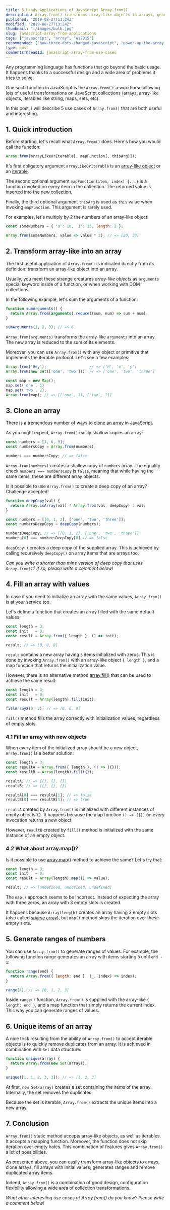 ```yaml
---
title: 5 Handy Applications of JavaScript Array.from()
description: Array.from() transforms array-like objects to arrays, generates ranges, removes arrays duplicates, initializes and clones arrays.
published: "2019-08-27T13:24Z"
modified: "2019-08-27T13:24Z"
thumbnail: "./images/bulb.jpg"
slug: javascript-array-from-applications
tags: ["javascript", "array", "es2015"]
recommended: ["how-three-dots-changed-javascript", "power-up-the-array-creation-in-javascript"]
type: post
commentsThreadId: javascript-array-from-use-cases
---
```


Any programming language has functions that go beyond the basic usage. It happens thanks to a successful design and a wide area of problems it tries to solve.  

One such function in JavaScript is the `Array.from()`: a workhorse allowing lots of useful transformations on JavaScript collections (arrays, array-like objects, iterables like string, maps, sets, etc).  

In this post, I will describe 5 use cases of `Array.from()` that are both useful and interesting. 

## 1. Quick introduction

Before starting, let's recall what `Array.from()` does. Here's how you would call the function:  

```javascript
Array.from(arrayLikeOrIterable[, mapFunction[, thisArg]]);
```

It's first obligatory argument `arrayLikeOrIterable` is an [array-like object](https://2ality.com/2013/05/quirk-array-like-objects.html) or an [iterable](https://developer.mozilla.org/en-US/docs/Web/JavaScript/Reference/Iteration_protocols).  

The second optional argument `mapFunction(item, index) {...}` is a function invoked on every item in the collection. The returned value is inserted into the new collection.  

Finally, the third optional argument `thisArg` is used as `this` value when invoking `mapFunction`. This argument is rarely used.  

For examples, let's multiply by 2 the numbers of an array-like object:  

```javascript
const someNumbers = { '0': 10, '1': 15, length: 2 };

Array.from(someNumbers, value => value * 2); // => [20, 30]
```

## 2. Transform array-like into an array

The first useful application of `Array.from()` is indicated directly from its definition: transform an array-like object into an array.  

Usually, you meet these strange creatures *array-like objects* as `arguments` special keyword inside of a function, or when working with DOM collections.  

In the following example, let's sum the arguments of a function:

```javascript
function sumArguments() {
  return Array.from(arguments).reduce((sum, num) => sum + num);
}

sumArguments(1, 2, 3); // => 6
```

`Array.from(arguments)` transforms the array-like `arguments` into an array. The new array is reduced to the sum of its elements.  

Moreover, you can use `Array.from()` with any object or primitive that implements the iterable protocol. Let's see a few examples:

```javascript
Array.from('Hey');                   // => ['H', 'e', 'y']
Array.from(new Set(['one', 'two'])); // => ['one', 'two', 'three']

const map = new Map();
map.set('one', 1)
map.set('two', 2);
Array.from(map); // => [['one', 1], ['two', 2]]
```

## 3. Clone an array

There is a tremendous number of ways to [clone an array](https://www.freecodecamp.org/news/how-to-clone-an-array-in-javascript-1d3183468f6a/) in JavaScript.  

As you might expect, `Array.from()` easily shallow copies an array:

```javascript
const numbers = [3, 6, 9];
const numbersCopy = Array.from(numbers);

numbers === numbersCopy; // => false
```

`Array.from(numbers)` creates a shallow copy of `numbers` array. The equality check `numbers === numbersCopy` is `false`, meaning that while having the same items, these are different array objects.  

Is it possible to use `Array.from()` to create a deep copy of an array? Challenge accepted!

```javascript
function deepCopy(val) {
  return Array.isArray(val) ? Array.from(val, deepCopy) : val;
}

const numbers = [[0, 1, 2], ['one', 'two', 'three']];
const numbersDeepCopy = deepCopy(numbers);

numbersDeepCopy; // => [[0, 1, 2], ['one', 'two', 'three']]
numbers[0] === numbersDeepCopy[0] // => false
```

`deepCopy()` creates a deep copy of the supplied array. This is achieved by calling recursively `deepCopy()` on array items that are arrays too.  

*Can you write a shorter than mine version of deep copy that uses `Array.from()`? If so, please write a comment below!*

## 4. Fill an array with values

In case if you need to initialize an array with the same values, `Array.from()` is at your service too. 

Let's define a function that creates an array filled with the same default values:

```javascript
const length = 3;
const init   = 0;
const result = Array.from({ length }, () => init);

result; // => [0, 0, 0]
```

`result` contains a new array having `3` items initialized with zeros. This is done by invoking `Array.from()` with an array-like object `{ length }`, and a map function that returns the initialization value.  

However, there is an alternative method [array.fill()](https://developer.mozilla.org/en-US/docs/Web/JavaScript/Reference/Global_Objects/Array/fill) that can be used to achieve the same result:

```javascript
const length = 3;
const init   = 0;
const result = Array(length).fill(init);

fillArray2(0, 3); // => [0, 0, 0]
```

`fill()` method fills the array correctly with initialization values, regardless of empty slots.  

### 4.1 Fill an array with new objects

When every item of the initialized array should be a new object, `Array.from()` is a better solution:

```javascript
const length = 3;
const resultA = Array.from({ length }, () => ({}));
const resultB = Array(length).fill({});

resultA; // => [{}, {}, {}]
resultB; // => [{}, {}, {}]

resultA[0] === resultA[1]; // => false
resultB[0] === resultB[1]; // => true
```

`resultA` created by `Array.from()` is initialized with different instances of empty objects `{}`. It happens because the map function `() => ({})` on every invocation returns a new object.  

However, `resultB` created by `fill()` method is initialized with the same instance of an empty object.  

### 4.2 What about array.map()?

Is it possible to use [array.map()](https://developer.mozilla.org/en-US/docs/Web/JavaScript/Reference/Global_Objects/Array/map) method to achieve the same? Let's try that:

```javascript
const length = 3;
const init   = 0;
const result = Array(length).map(() => value);

result; // => [undefined, undefined, undefined]
```

The `map()` approach seems to be incorrect. Instead of expecting the array with three zeros, an array with 3 empty slots is created.   

It happens because `Array(length)` creates an array having 3 empty slots (also called [sparse array](/power-up-the-array-creation-in-javascript/#21-numeric-argument-creates-sparse-array)), but `map()` method skips the iteration over these empty slots.  

## 5. Generate ranges of numbers

You can use `Array.from()` to generate ranges of values. For example, the following function range generates an array with items starting `0` until `end - 1`:

```javascript
function range(end) {
  return Array.from({ length: end }, (_, index) => index);
}

range(4); // => [0, 1, 2, 3]
```
Inside `range()` function, `Array.from()` is supplied with the array-like `{ length: end }`, and a map function that simply returns the current index. This way you can generate ranges of values.  

## 6. Unique items of an array

A nice trick resulting from the ability of `Array.from()` to accept iterable objects is to quickly remove duplicates from an array. It is achieved in combination with `Set` data structure:

```javascript
function unique(array) {
  return Array.from(new Set(array));
}

unique([1, 1, 2, 3, 3]); // => [1, 2, 3]
```

At first, `new Set(array)` creates a set containing the items of the array. Internally, the set removes the duplicates.  

Because the set is iterable, `Array.from()` extracts the unique items into a new array.  

## 7. Conclusion

`Array.from()` static method accepts array-like objects, as well as iterables. It accepts a mapping function. Moreover, the function does not skip iteration over empty holes. This combination of features gives `Array.from()` a lot of possibilities.  

As presented above, you can easily transform array-like objects to arrays, clone arrays, fill arrays with initial values, generates ranges and remove duplicated array items. 

Indeed, `Array.from()` is a combination of good design, configuration flexibility allowing a wide area of collection transformations.  

*What other interesting use cases of Array.from() do you know? Please write a comment below!*  